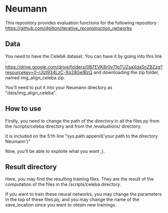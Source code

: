 # Neumann

This repository provides evaluation functions for the following repository : https://github.com/dgilton/iterative_reconstruction_networks

## Data 

You need to have the CelebA dataset.
You can have it by going into this link : https://drive.google.com/drive/folders/0B7EVK8r0v71pTUZsaXdaSnZBZzg?resourcekey=0-rJlzl934LzC-Xp28GeIBzQ
and downloading the zip folder, named img_align_celeba.zip.

You'll need to put it into your Neumann directory as "data/img_align_celeba".

## How to use 

Firstly, you need to change the path of the directory in all the files.py from the /scripts/celeba directory and from the /evaluations/ directory.

It is included on the 5'th line "sys.path.append('your path to the directory Neumann')"

Now, you'll be able to exploite what you want ;).

## Result directory

Here, you may find the resulting training files. 
They are the result of the computation of the files in the /scripts/celeba directory.

If you want to train these neural networks, you may change the parameters in the top of these files.py, and you may change the name of the save_location since you want to obtain new trainings.
